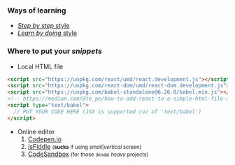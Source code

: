 ### Ways of learning

- [_Step by step_ style](https://reactjs.org/docs/hello-world.html)
- [_Learn by doing_ style](https://reactjs.org/tutorial/tutorial.html)

### Where to put your _snippets_

- Local HTML file
  >

```html
<script src="https://unpkg.com/react/umd/react.development.js"></script>
<script src="https://unpkg.com/react-dom/umd/react-dom.development.js"></script>
<script src="https://unpkg.com/babel-standalone@6.26.0/babel.min.js"></script>
<!-- https://medium.com/@to_pe/how-to-add-react-to-a-simple-html-file-a11511c0235f -->
<script type="text/babel">
  // PUT YOUR CODE HERE (JSX is supported cuz of 'text/babel')
</script>
```

- Online editor
  1. [Codepen.io](https://codepen.io/)
  2. [jsFiddle](https://jsfiddle.net/) <small>(**sucks** if using _small_|_vertical_ screen)</small>
  3. [CodeSandbox](codesandbox.io/) <small>(for those <small>(kinda)</small> _heavy_ projects)</small>

